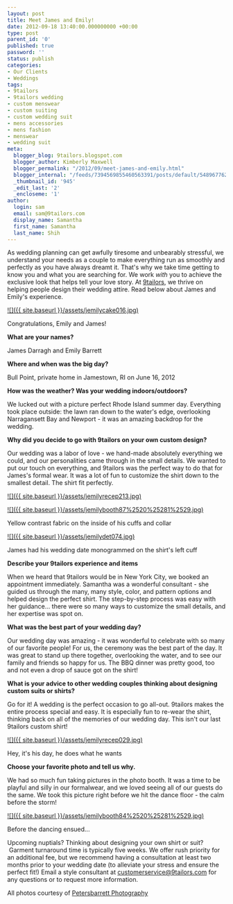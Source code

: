 ```yaml
---
layout: post
title: Meet James and Emily!
date: 2012-09-18 13:40:00.000000000 +00:00
type: post
parent_id: '0'
published: true
password: ''
status: publish
categories:
- Our Clients
- Weddings
tags:
- 9tailors
- 9tailors wedding
- custom menswear
- custom suiting
- custom wedding suit
- mens accessories
- mens fashion
- menswear
- wedding suit
meta:
  blogger_blog: 9tailors.blogspot.com
  blogger_author: Kimberly Maxwell
  blogger_permalink: "/2012/09/meet-james-and-emily.html"
  blogger_internal: "/feeds/7394569855460563391/posts/default/5489677620084301160"
  _thumbnail_id: '945'
  _edit_last: '2'
  _encloseme: '1'
author:
  login: sam
  email: sam@9tailors.com
  display_name: Samantha
  first_name: Samantha
  last_name: Shih
---
```

As wedding planning can get awfully tiresome and unbearably stressful, we understand your needs as a couple to make everything run as smoothly and perfectly as you have always dreamt it. That's why we take time getting to know you and what you are searching for. We work _with_ you to achieve the exclusive look that helps tell your love story. At [9tailors](http://www.9tailors.com/), we thrive on helping people design their wedding attire. Read below about James and Emily's experience.

[![]({{ site.baseurl }}/assets/jemilycake016.jpg)](http://2.bp.blogspot.com/-PTFtVcD9LrU/UFIYrhmQLHI/AAAAAAAAA58/MutQbi6Jxfw/s1600/jemilycake016.jpg)

Congratulations, Emily and James!

**What are your names?**

James Darragh and Emily Barrett

**Where and when was the big day?**

Bull Point, private home in Jamestown, RI on June 16, 2012

**How was the weather? Was your wedding indoors/outdoors?**

We lucked out with a picture perfect Rhode Island summer day. Everything took place outside: the lawn ran down to the water's edge, overlooking Narragansett Bay and Newport - it was an amazing backdrop for the wedding.

**Why did you decide to go with 9tailors on your own custom design?**

Our wedding was a labor of love - we hand-made absolutely everything we could, and our personalities came through in the small details. We wanted to put our touch on everything, and 9tailors was the perfect way to do that for James's formal wear. It was a lot of fun to customize the shirt down to the smallest detail. The shirt fit perfectly.

[![]({{ site.baseurl }}/assets/jemilyrecep213.jpg)](http://4.bp.blogspot.com/-P3YeKTgaq6I/UFOQbUhXlNI/AAAAAAAAA90/-76MmNPtbqg/s1600/jemilyrecep213.jpg)

[![]({{ site.baseurl }}/assets/jemilybooth87%2520%25281%2529.jpg)](http://4.bp.blogspot.com/-NJemlbiZGs8/UFIYrZvoXvI/AAAAAAAAA50/xajbkgXY9Ws/s1600/jemilybooth87%2520%25281%2529.jpg)

Yellow contrast fabric on the inside of his cuffs and collar

[![]({{ site.baseurl }}/assets/jemilydet074.jpg)](http://4.bp.blogspot.com/-0FFiYctVsHE/UFIYryWc6pI/AAAAAAAAA6E/n330MJwDY0Q/s1600/jemilydet074.jpg)

James had his wedding date monogrammed on the shirt's left cuff

**Describe your 9tailors experience and items**

When we heard that 9tailors would be in New York City, we booked an appointment immediately. Samantha was a wonderful consultant - she guided us through the many, many style, color, and pattern options and helped design the perfect shirt. The step-by-step process was easy with her guidance... there were so many ways to customize the small details, and her expertise was spot on.

**What was the best part of your wedding day?**

Our wedding day was amazing - it was wonderful to celebrate with so many of our favorite people! For us, the ceremony was the best part of the day. It was great to stand up there together, overlooking the water, and to see our family and friends so happy for us. The BBQ dinner was pretty good, too and not even a drop of sauce got on the shirt!

**What is your advice to other wedding couples thinking about designing custom suits or shirts?**

Go for it! A wedding is the perfect occasion to go all-out. 9tailors makes the entire process special and easy. It is especially fun to re-wear the shirt, thinking back on all of the memories of our wedding day. This isn't our last 9tailors custom shirt!

[![]({{ site.baseurl }}/assets/jemilyrecep029.jpg)](http://2.bp.blogspot.com/-W3MP4KoXGsQ/UFIYsJ3HsTI/AAAAAAAAA6M/Qmw448-C4is/s1600/jemilyrecep029.jpg)

Hey, it's his day, he does what he wants  
  

**Choose your favorite photo and tell us why.**

We had so much fun taking pictures in the photo booth. It was a time to be playful and silly in our formalwear, and we loved seeing all of our guests do the same. We took this picture right before we hit the dance floor - the calm before the storm!

[![]({{ site.baseurl }}/assets/jemilybooth84%2520%25281%2529.jpg)](http://3.bp.blogspot.com/-RWCkfKYfNjo/UFIYq_PbFmI/AAAAAAAAA5s/Gc916KSMvlY/s1600/jemilybooth84%2520%25281%2529.jpg)

Before the dancing ensued...

Upcoming nuptials? Thinking about designing your own shirt or suit?  Garment turnaround time is typically five weeks. We offer rush priority for an additional fee, but we recommend having a consultation at least two months prior to your wedding date (to alleviate your stress and ensure the perfect fit!) Email a style consultant at [customerservice@9tailors.com](mailto:customerservice@9tailors.com) for any questions or to request more information. 

All photos courtesy of [Petersbarrett Photography](http://www.petersbarrettphotography.com/)